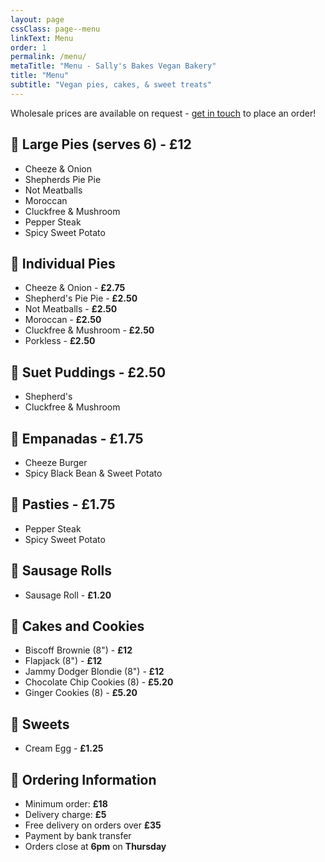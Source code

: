 ```yaml
---
layout: page
cssClass: page--menu
linkText: Menu
order: 1
permalink: /menu/
metaTitle: "Menu - Sally's Bakes Vegan Bakery"
title: "Menu"
subtitle: "Vegan pies, cakes, & sweet treats"
---
```


Wholesale prices are available on request - [get in touch](/contact) to place an order!

## 🥧 Large Pies (serves 6) - **£12**

- Cheeze & Onion
- Shepherds Pie Pie
- Not Meatballs
- Moroccan
- Cluckfree & Mushroom
- Pepper Steak
- Spicy Sweet Potato

## 🥧 Individual Pies

- Cheeze & Onion - **£2.75**
- Shepherd's Pie Pie - **£2.50**
- Not Meatballs - **£2.50**
- Moroccan - **£2.50**
- Cluckfree & Mushroom - **£2.50**
- Porkless - **£2.50**

## 🥄 Suet Puddings - **£2.50**

- Shepherd's
- Cluckfree & Mushroom

## 🥟 Empanadas - **£1.75**

- Cheeze Burger
- Spicy Black Bean & Sweet Potato

## 🥟 Pasties - **£1.75**

- Pepper Steak
- Spicy Sweet Potato

## 🌭 Sausage Rolls

- Sausage Roll - **£1.20**

## 🍪 Cakes and Cookies

- Biscoff Brownie (8") - **£12**
- Flapjack (8") - **£12**
- Jammy Dodger Blondie (8") - **£12**
- Chocolate Chip Cookies (8) - **£5.20**
- Ginger Cookies (8) - **£5.20**

## 🍫 Sweets

- Cream Egg - **£1.25**

## 📝 Ordering Information

- Minimum order: **£18**
- Delivery charge: **£5**
- Free delivery on orders over **£35**
- Payment by bank transfer
- Orders close at **6pm** on **Thursday**

